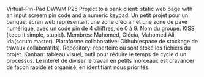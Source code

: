 Virtual-Pin-Pad
DWWM P25 Project to a bank client: static web page with an input screem pin code and a numeric keypad.
Un petit projet pour un banque: écran web représentant une zone d'écran et une zone de pavé numérique, avec un code pin de 4 chiffres, de 0 à 9.
Nom du groupe: KISS (keep it simple, stupid).
Membres: Mahomed, Glécia, Mahomed Ali, Ida(scrum master).
Plataforme collaborative: Github(espace de stockage de travaux collaboratifs).
Repository: repertoire où sont stoké les fichiers du projet.
Kanban: tableau visuel, outil pour réduire le temps de cycle d'un processus.
Le intérêt de diviser le travail en petits morceaux est d'avancer de façon rapide et organisé, en identifiant nous priorités.
































